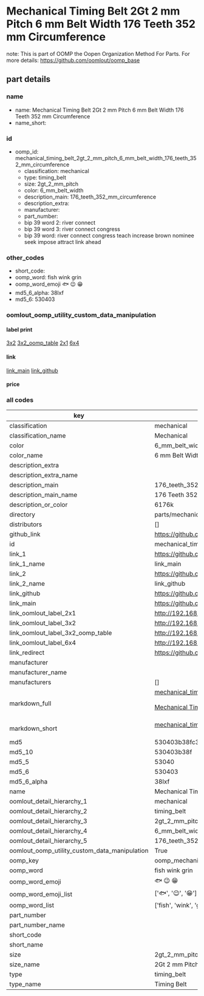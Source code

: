 # Mechanical Timing Belt 2Gt 2 mm Pitch 6 mm Belt Width 176 Teeth 352 mm Circumference  

note: This is part of OOMP the Oopen Organization Method For Parts. For more details: https://github.com/oomlout/oomp_base

##  part details
  







### name
* name: Mechanical Timing Belt 2Gt 2 mm Pitch 6 mm Belt Width 176 Teeth 352 mm Circumference
* name_short: 
### id
* oomp_id: mechanical_timing_belt_2gt_2_mm_pitch_6_mm_belt_width_176_teeth_352_mm_circumference
  * classification: mechanical
  * type: timing_belt
  * size: 2gt_2_mm_pitch
  * color: 6_mm_belt_width
  * description_main: 176_teeth_352_mm_circumference
  * description_extra: 
  * manufacturer: 
  * part_number: 
  * bip 39 word 2: river connect
  * bip 39 word 3: river connect congress
  * bip 39 word: river connect congress teach increase brown nominee seek impose attract link ahead

### other_codes
* short_code: 
* oomp_word: fish wink grin
* oomp_word_emoji :fish: :wink: :grin:
* md5_6_alpha: 38lxf
* md5_6: 530403






### oomlout_oomp_utility_custom_data_manipulation
#### label print
[3x2](http://192.168.1.245:1112/?label=oomp%2038lxf)
[3x2_oomp_table](http://192.168.1.108:1112/?label=oomp%2038lxf)
[2x1](http://192.168.1.242:1112/?label=oomp%2038lxf)
[6x4](http://192.168.1.55:1112/?label=oomp%2038lxf)    

#### link

[link_main](https://github.com/oomlout/oomlout_oomp_version_1_messy/tree/main/parts/mechanical_timing_belt_2gt_2_mm_pitch_6_mm_belt_width_176_teeth_352_mm_circumference) [link_github](https://github.com/oomlout/oomlout_oomp_version_1_messy/tree/main/parts/mechanical_timing_belt_2gt_2_mm_pitch_6_mm_belt_width_176_teeth_352_mm_circumference)                             

#### price







### all codes 
| key | value |  
| --- | --- |  
| classification | mechanical |  
| classification_name | Mechanical |  
| color | 6_mm_belt_width |  
| color_name | 6 mm Belt Width |  
| description_extra |  |  
| description_extra_name |  |  
| description_main | 176_teeth_352_mm_circumference |  
| description_main_name | 176 Teeth 352 mm Circumference |  
| description_or_color | 6176k |  
| directory | parts/mechanical_timing_belt_2gt_2_mm_pitch_6_mm_belt_width_176_teeth_352_mm_circumference |  
| distributors | [] |  
| github_link | https://github.com/oomlout/oomlout_oomp_part_src/tree/main/parts/mechanical_timing_belt_2gt_2_mm_pitch_6_mm_belt_width_176_teeth_352_mm_circumference |  
| id | mechanical_timing_belt_2gt_2_mm_pitch_6_mm_belt_width_176_teeth_352_mm_circumference |  
| link_1 | https://github.com/oomlout/oomlout_oomp_version_1_messy/tree/main/parts/mechanical_timing_belt_2gt_2_mm_pitch_6_mm_belt_width_176_teeth_352_mm_circumference |  
| link_1_name | link_main |  
| link_2 | https://github.com/oomlout/oomlout_oomp_version_1_messy/tree/main/parts/mechanical_timing_belt_2gt_2_mm_pitch_6_mm_belt_width_176_teeth_352_mm_circumference |  
| link_2_name | link_github |  
| link_github | https://github.com/oomlout/oomlout_oomp_version_1_messy/tree/main/parts/mechanical_timing_belt_2gt_2_mm_pitch_6_mm_belt_width_176_teeth_352_mm_circumference |  
| link_main | https://github.com/oomlout/oomlout_oomp_version_1_messy/tree/main/parts/mechanical_timing_belt_2gt_2_mm_pitch_6_mm_belt_width_176_teeth_352_mm_circumference |  
| link_oomlout_label_2x1 | http://192.168.1.242:1112/?label=oomp%2038lxf |  
| link_oomlout_label_3x2 | http://192.168.1.245:1112/?label=oomp%2038lxf |  
| link_oomlout_label_3x2_oomp_table | http://192.168.1.108:1112/?label=oomp%2038lxf |  
| link_oomlout_label_6x4 | http://192.168.1.55:1112/?label=oomp%2038lxf |  
| link_redirect | https://github.com/oomlout/oomlout_oomp_version_1_messy/tree/main/parts/mechanical_timing_belt_2gt_2_mm_pitch_6_mm_belt_width_176_teeth_352_mm_circumference |  
| manufacturer |  |  
| manufacturer_name |  |  
| manufacturers | [] |  
| markdown_full | [mechanical_timing_belt_2gt_2_mm_pitch_6_mm_belt_width_176_teeth_352_mm_circumference](none)<br>[](none)<br>[Mechanical Timing Belt 2Gt 2 Mm Pitch 6 Mm Belt Width 176 Teeth 352 Mm Circumference](none)<br><br> |  
| markdown_short | [mechanical_timing_belt_2gt_2_mm_pitch_6_mm_belt_width_176_teeth_352_mm_circumference](none)<br><br> |  
| md5 | 530403b38fc312bc74395de85e0bcdd6 |  
| md5_10 | 530403b38f |  
| md5_5 | 53040 |  
| md5_6 | 530403 |  
| md5_6_alpha | 38lxf |  
| name | Mechanical Timing Belt 2Gt 2 mm Pitch 6 mm Belt Width 176 Teeth 352 mm Circumference |  
| oomlout_detail_hierarchy_1 | mechanical |  
| oomlout_detail_hierarchy_2 | timing_belt |  
| oomlout_detail_hierarchy_3 | 2gt_2_mm_pitch |  
| oomlout_detail_hierarchy_4 | 6_mm_belt_width |  
| oomlout_detail_hierarchy_5 | 176_teeth_352_mm_circumference |  
| oomlout_oomp_utility_custom_data_manipulation | True |  
| oomp_key | oomp_mechanical_timing_belt_2gt_2_mm_pitch_6_mm_belt_width_176_teeth_352_mm_circumference |  
| oomp_word | fish wink grin |  
| oomp_word_emoji | :fish: :wink: :grin: |  
| oomp_word_emoji_list | [':fish:', ':wink:', ':grin:'] |  
| oomp_word_list | ['fish', 'wink', 'grin'] |  
| part_number |  |  
| part_number_name |  |  
| short_code |  |  
| short_name |  |  
| size | 2gt_2_mm_pitch |  
| size_name | 2Gt 2 mm Pitch |  
| type | timing_belt |  
| type_name | Timing Belt |  

